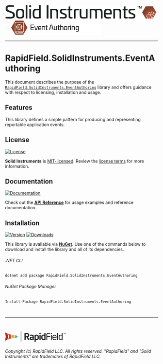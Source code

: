 <!--
Copyright (c) RapidField LLC. Licensed under the MIT License. See LICENSE.txt in the project root for license information.
-->

[![Solid Instruments](../../SolidInstruments.Logo.Color.Transparent.500w.png)](../../README.md)
<br />&nbsp;&nbsp;&nbsp;&nbsp;
![Event Authoring](Label.EventAuthoring.300w.png)
- - -

# RapidField.SolidInstruments.EventAuthoring

This document describes the purpose of the [`RapidField.SolidInstruments.EventAuthoring`]() library and offers guidance with respect to licensing, installation and usage.

## Features

This library defines a simple pattern for producing and representing reportable application events.

## License

[![License](https://img.shields.io/github/license/rapidfield/solid-instruments?style=flat&color=lightseagreen&label=license&logo=open-access&logoColor=lightgrey)](../../LICENSE.txt)

**Solid Instruments** is [MIT-licensed](https://en.wikipedia.org/wiki/MIT_License). Review the [license terms](../../LICENSE.txt) for more information.

## Documentation

[![Documentation](https://img.shields.io/badge/documentation-website-tan?style=flat&logo=buffer&logoColor=lightgrey)](https://www.solidinstruments.com/api/RapidField.SolidInstruments.EventAuthoring.html)

Check out the [**API Reference**](https://www.solidinstruments.com/api/RapidField.SolidInstruments.EventAuthoring.html) for usage examples and reference documentation.

## Installation

[![Version](https://img.shields.io/nuget/vpre/RapidField.SolidInstruments.EventAuthoring?style=flat&color=blue&label=version&logo=nuget&logoColor=lightgrey)](https://www.nuget.org/packages/RapidField.SolidInstruments.EventAuthoring)
[![Downloads](https://img.shields.io/nuget/dt/RapidField.SolidInstruments.EventAuthoring?style=flat&color=blue&logo=nuget&logoColor=lightgrey)](https://www.nuget.org/packages/RapidField.SolidInstruments.EventAuthoring)

This library is available via [**NuGet**](https://docs.microsoft.com/en-us/nuget/quickstart/install-and-use-a-package-in-visual-studio). Use one of the commands below to download and install the library and all of its dependencies.

###### .NET CLI

```shell
dotnet add package RapidField.SolidInstruments.EventAuthoring
```

###### NuGet Package Manager

```shell
Install-Package RapidField.SolidInstruments.EventAuthoring
```

<br />

- - -

<br />

[![RapidField](../../RapidField.Logo.Color.Black.Transparent.200w.png)](https://www.rapidfield.com)

###### Copyright (c) RapidField LLC. All rights reserved. "RapidField" and "Solid Instruments" are trademarks of RapidField LLC.